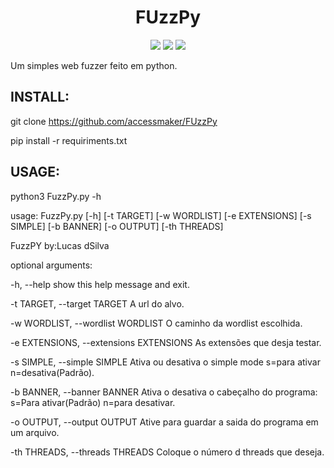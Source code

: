 <h1 align="center">FUzzPy</h1>

<p align="center">
<img src="http://img.shields.io/static/v1?label=STATUS&message=EM%20DESENVOLVIMENTO&color=GREEN&style=for-the-badge"/>
<img src="http://img.shields.io/static/v1?label=VERSION&message=1.4&color=blue&style=for-the-badge"/>
<img src="https://img.shields.io/github/license/accessmaker/FUzzPy?style=for-the-badge"/>
</p>



Um simples web fuzzer feito em python.

<h2>INSTALL:</h2>

git clone https://github.com/accessmaker/FUzzPy

pip install -r requiriments.txt

<h2>USAGE:</h2>

python3 FuzzPy.py -h

usage: FuzzPy.py [-h] [-t TARGET] [-w WORDLIST]
                 [-e EXTENSIONS] [-s SIMPLE]
                 [-b BANNER] [-o OUTPUT]
                 [-th THREADS]

FuzzPY by:Lucas dSilva

optional arguments:

  -h, --help            show this help message and
                        exit.
                        
  -t TARGET, --target TARGET
                        A url do alvo.
                        
  -w WORDLIST, --wordlist WORDLIST
                        O caminho da wordlist
                        escolhida.
                        
  -e EXTENSIONS, --extensions EXTENSIONS
                        As extensões que desja
                        testar.
                        
  -s SIMPLE, --simple SIMPLE
                        Ativa ou desativa o simple
                        mode s=para ativar
                        n=desativa(Padrão).
                        
  -b BANNER, --banner BANNER
                        Ativa o desativa o
                        cabeçalho do programa:
                        s=Para ativar(Padrão)
                        n=para desativar.
                        
  -o OUTPUT, --output OUTPUT
                        Ative para guardar a saida
                        do programa em um arquivo.
                        
  -th THREADS, --threads THREADS
                        Coloque o número d threads
                        que deseja.
                        

